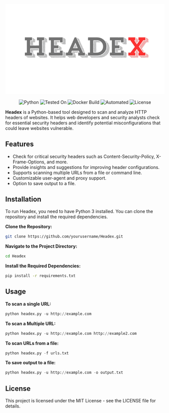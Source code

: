 <p align="center">
  <img src="./Logo.png" alt="Headex Logo" width="600"/>
</p>

<p align="center">
  <img src="https://img.shields.io/badge/Python-3.8%2B-blue" alt="Python">
  <img src="https://img.shields.io/badge/Tested%20On-Windows%20%7C%20Linux-brightgreen" alt="Tested On">
  <img src="https://img.shields.io/badge/docker-build-blue" alt="Docker Build">
  <img src="https://img.shields.io/badge/automated-yes-blue" alt="Automated">
  <img src="https://img.shields.io/badge/License-MIT-blue" alt="License">
</p>



**Headex** is a Python-based tool designed to scan and analyze HTTP headers of websites. It helps web developers and security analysts check for essential security headers and identify potential misconfigurations that could leave websites vulnerable.

## Features
- Check for critical security headers such as Content-Security-Policy, X-Frame-Options, and more.
- Provide insights and suggestions for improving header configurations.
- Supports scanning multiple URLs from a file or command line.
- Customizable user-agent and proxy support.
- Option to save output to a file.

## Installation

To run Headex, you need to have Python 3 installed. You can clone the repository and install the required dependencies.

**Clone the Repository:**

```bash
git clone https://github.com/yourusername/Headex.git
```
**Navigate to the Project Directory:**

```bash
cd Headex
```
**Install the Required Dependencies:**

```bash
pip install -r requirements.txt
```

## Usage
**To scan a single URL:**
```python
python headex.py -u http://example.com
```
**To scan a Multiple URL:**
```python
python headex.py -u http://example.com http://example2.com
```
**To scan URLs from a file:**
```python
python headex.py -f urls.txt
```
**To save output to a file:**
```python
python headex.py -u http://example.com -o output.txt
```
## License

This project is licensed under the MIT License - see the LICENSE file for details.
